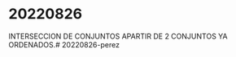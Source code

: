 # 20220826
INTERSECCION DE CONJUNTOS APARTIR DE 2 CONJUNTOS YA ORDENADOS.#   2 0 2 2 0 8 2 6 - p e r e z  
 